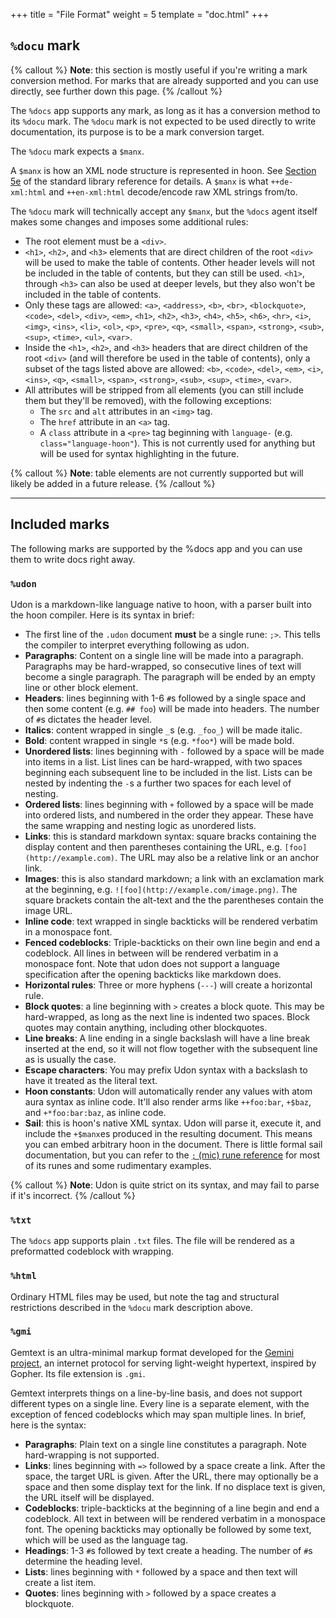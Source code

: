 +++
title = "File Format"
weight = 5
template = "doc.html"
+++

## `%docu` mark

{% callout %}
**Note**: this section is mostly useful if you're writing a mark conversion
method. For marks that are already supported and you can use directly, see
further down this page.
{% /callout %}

The `%docs` app supports any mark, as long as it has a conversion method to its
`%docu` mark. The `%docu` mark is not expected to be used directly to write
documentation, its purpose is to be a mark conversion target.

The `%docu` mark expects a `$manx`.

A `$manx` is how an XML node structure is represented in hoon. See [Section
5e](/reference/hoon/stdlib/5e#manx) of the standard library reference for
details. A `$manx` is what `++de-xml:html` and `++en-xml:html` decode/encode
raw XML strings from/to.

The `%docu` mark will technically accept any `$manx`, but the `%docs` agent
itself makes some changes and imposes some additional rules:

- The root element must be a `<div>`.
- `<h1>`, `<h2>`, and `<h3>` elements that are direct children of the root
  `<div>` will be used to make the table of contents. Other header levels
  will not be included in the table of contents, but they can still be used.
  `<h1>`, through `<h3>` can also be used at deeper levels, but they also
  won't be included in the table of contents.
- Only these tags are allowed: `<a>`, `<address>`, `<b>`, `<br>`,
  `<blockquote>`, `<code>`, `<del>`, `<div>`, `<em>`, `<h1>`, `<h2>`, `<h3>`,
  `<h4>`, `<h5>`, `<h6>`, `<hr>`, `<i>`, `<img>`, `<ins>`, `<li>`, `<ol>`,
  `<p>`, `<pre>`, `<q>`, `<small>`, `<span>`, `<strong>`, `<sub>`, `<sup>`,
  `<time>`, `<ul>`, `<var>`.
- Inside the `<h1>`, `<h2>`, and `<h3>` headers that are direct children of the
  root `<div>` (and will therefore be used in the table of contents), only a
  subset of the tags listed above are allowed: `<b>`, `<code>`, `<del>`, `<em>`,
  `<i>`, `<ins>`, `<q>`, `<small>`, `<span>`, `<strong>`, `<sub>`, `<sup>`,
  `<time>`, `<var>`.
- All attributes will be stripped from all elements (you can still include them
  but they'll be removed), with the following exceptions:
  - The `src` and `alt` attributes in an `<img>` tag.
  - The `href` attribute in an `<a>` tag.
  - A `class` attribute in a `<pre>` tag beginning with `language-` (e.g.
    `class="language-hoon"`). This is not currently used for anything but will be used
    for syntax highlighting in the future.

{% callout %}
**Note**: table elements are not currently supported but will likely be added
in a future release.
{% /callout %}

---

## Included marks

The following marks are supported by the %docs app and you can use them to
write docs right away.

### `%udon`

Udon is a markdown-like language native to hoon, with a parser built into the
hoon compiler. Here is its syntax in brief:

- The first line of the `.udon` document **must** be a single rune: `;>`.
  This tells the compiler to interpret everything following as udon.
- **Paragraphs**: Content on a single line will be made into a paragraph. Paragraphs
  may be hard-wrapped, so consecutive lines of text will become a single
  paragraph. The paragraph will be ended by an empty line or other block
  element.
- **Headers**: lines beginning with 1-6 `#`s followed by a single space and then
  some content (e.g. `## foo`) will be made into headers. The number of `#`s
  dictates the header level.
- **Italics**: content wrapped in single `_`s (e.g. `_foo_`) will be made italic.
- **Bold**: content wrapped in single `*`s (e.g. `*foo*`) will be made bold.
- **Unordered lists**: lines beginning with `-` followed by a space will be made
  into items in a list. List lines can be hard-wrapped, with two spaces
  beginning each subsequent line to be included in the list. Lists can be nested
  by indenting the `-`s a further two spaces for each level of nesting.
- **Ordered lists**: lines beginning with `+` followed by a space will be made into
  ordered lists, and numbered in the order they appear. These have the same
  wrapping and nesting logic as unordered lists.
- **Links**: this is standard markdown syntax: square bracks containing the display
  content and then parentheses containing the URL, e.g.
  `[foo](http://example.com)`. The URL may also be a relative link or an anchor
  link.
- **Images**: this is also standard markdown; a link with an exclamation mark at the
  beginning, e.g. `![foo](http://example.com/image.png)`. The square brackets
  contain the alt-text and the the parentheses contain the image URL.
- **Inline code**: text wrapped in single backticks will be rendered verbatim in a
  monospace font.
- **Fenced codeblocks**: Triple-backticks on their own line begin and end a
  codeblock. All lines in between will be rendered verbatim in a monospace font.
  Note that udon does not support a language specification after the opening
  backticks like markdown does.
- **Horizontal rules**: Three or more hyphens (`---`) will create a horizontal rule.
- **Block quotes**: a line beginning with `>` creates a block quote. This may be
  hard-wrapped, as long as the next line is indented two spaces. Block quotes
  may contain anything, including other blockquotes.
- **Line breaks**: A line ending in a single backslash will have a line break
  inserted at the end, so it will not flow together with the subsequent line as
  is usually the case.
- **Escape characters**: You may prefix Udon syntax with a backslash to have it
  treated as the literal text.
- **Hoon constants**: Udon will automatically render any values with atom aura
  syntax as inline code. It'll also render arms like `++foo:bar`, `+$baz`, and
  `+*foo:bar:baz`, as inline code.
- **Sail**: this is hoon's native XML syntax. Udon will parse it, execute it, and
  include the `+$manx`es produced in the resulting document. This means you
  can embed arbitrary hoon in the document. There is little formal sail
  documentation, but you can refer to the [`;` (mic) rune
  reference](/reference/hoon/rune/mic) for most of its runes and some
  rudimentary examples.

{% callout %}
**Note**: Udon is quite strict on its syntax, and may fail to parse if it's
incorrect.
{% /callout %}

### `%txt`

The `%docs` app supports plain `.txt` files. The file will be rendered as a
preformatted codeblock with wrapping.

### `%html`

Ordinary HTML files may be used, but note the tag and structural restrictions
described in the `%docu` mark description above.

### `%gmi`


Gemtext is an ultra-minimal markup format developed for the [Gemini
project](https://gemini.circumlunar.space/), an internet protocol for serving
light-weight hypertext, inspired by Gopher. Its file extension is `.gmi`.

Gemtext interprets things on a line-by-line basis, and does not support
different types on a single line. Every line is a separate element, with the
exception of fenced codeblocks which may span multiple lines. In brief, here is
the syntax:

- **Paragraphs**: Plain text on a single line constitutes a paragraph. Note
  hard-wrapping is not supported.
- **Links**: lines beginning with `=>` followed by a space create a link. After the
  space, the target URL is given. After the URL, there may optionally be a space
  and then some display text for the link. If no displace text is given, the URL
  itself will be displayed.
- **Codeblocks**: triple-backticks at the beginning of a line begin and end a
  codeblock. All text in between will be rendered verbatim in a monospace font.
  The opening backticks may optionally be followed by some text, which will be
  used as the language tag.
- **Headings**: 1-3 `#`s followed by text create a heading. The number of `#`s
  determine the heading level.
- **Lists**: lines beginning with `*` followed by a space and then text will create
  a list item.
- **Quotes**: lines beginning with `>` followed by a space creates a blockquote.
